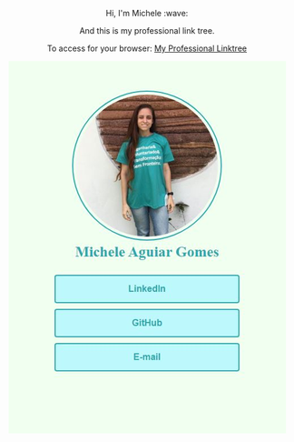 <p  align= "center">
  Hi, I'm Michele :wave:<p>

  <p align="center">And this is my professional link tree.</p>

  <p align="center">To access for your browser: <a href="https://aguiarmichele-linktree.netlify.app" target="_blank">My Professional Linktree</a></p>


<p align="center">
  <img  class="screenshot" src="github/screenshot.JPG" alt="Captura de Tela">
</p>
